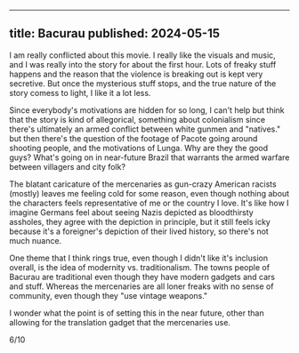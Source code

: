 ----
title: Bacurau
published: 2024-05-15
----

I am really conflicted about this movie. I really like the visuals and music, and I was really into the story for about the first hour. Lots of freaky stuff happens and the reason that the violence is breaking out is kept very secretive. But once the mysterious stuff stops, and the true nature of the story comess to light, I like it a lot less.

Since everybody's motivations are hidden for so long, I can't help but think that the story is kind of allegorical, something about colonialism since there's ultimately an armed conflict between white gunmen and "natives." but then there's the question of the footage of Pacote going around shooting people, and the motivations of Lunga. Why are they the good guys? What's going on in near-future Brazil that warrants the armed warfare between villagers and city folk?

The blatant caricature of the mercenaries as gun-crazy American racists (mostly) leaves me feeling cold for some reason, even though nothing about the characters feels representative of me or the country I love. It's like how I imagine Germans feel about seeing Nazis depicted as bloodthirsty assholes, they agree with the depiction in principle, but it still feels icky because it's a foreigner's depiction of their lived history, so there's not much nuance.

One theme that I think rings true, even though I didn't like it's inclusion overall, is the idea of modernity vs. traditionalism. The towns people of Bacurau are traditional even though they have modern gadgets and cars and stuff. Whereas the mercenaries are all loner freaks with no sense of community, even though they "use vintage weapons."

I wonder what the point is of setting this in the near future, other than allowing for the translation gadget that the mercenaries use.

6/10
